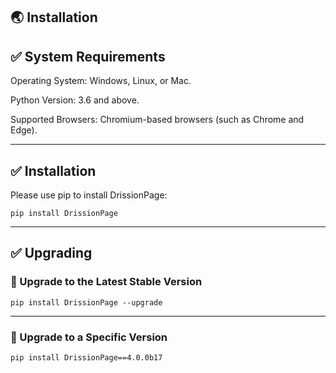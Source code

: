 🌏 Installation
---

## ✅️️ System Requirements

Operating System: Windows, Linux, or Mac.

Python Version: 3.6 and above.

Supported Browsers: Chromium-based browsers (such as Chrome and Edge).

---

## ✅️️ Installation

Please use pip to install DrissionPage:

```shell
pip install DrissionPage
```

---

## ✅️️ Upgrading

### 📌 Upgrade to the Latest Stable Version

```shell
pip install DrissionPage --upgrade
```

---

### 📌 Upgrade to a Specific Version

```shell
pip install DrissionPage==4.0.0b17
```


